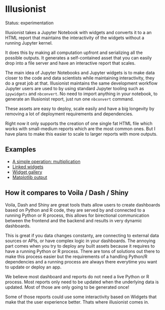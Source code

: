 # Illusionist

Status: experimentation

Illusionist takes a Jupyter Notebook with widgets and converts it to a
an HTML report that maintains the interactivity of the widgets without a
running Jupyter kernel.

It does this by making all computation upfront and serializing all the possible outputs.
It generates a self-contained asset that you can easily drop into a file server
and have an interactive report that scales.

The main idea of Jupyter Notebooks and Jupyter widgets is to make data closer
to the code and data scientists while maintaining interactivity, they do a great job at that.
Illusionist maintains the same development workflow Jupyter users are used to by using
standard Jupyter tooling such as `ipywidgets` and `nbconvert`.
No need to import anything in your notebook, to generate an Illusionist report,
just run one `nbconvert` command.

These assets are easy to deploy, scale easily and have a big longevity by
removing a lot of deployment requirements and dependencies.

Right now it only supports the creation of one single fat HTML file which works
with small-medium reports which are the most common ones. But I have
plans to make this easier to scale to larger reports with more outputs.

## Examples

- [A simple operation: multiplication](/examples/multiplier.html)
- [Linked widgets](/examples/linked.html)
- [Widget gallery](/examples/widget-gallery.html)
- [Matplotlib output](/examples/matplotlib.html)

## How it compares to Voila / Dash / Shiny

Voila, Dash and Shiny are great tools thats allow users to create dashboards based
on Python and R code, they are served by and connected to a running Python or R process,
this allows for birectional communication between the frontend and the backend
and results in very dynamic dashboards.

This is great if you data changes constanty, are connecting to external data
sources or APIs, or have complex logic in your dashboards.
The annoying part comes when you try to deploy any built assets because it requires
to have a running Python or R process.
There are tons of solutions out there to make this process easier but the requirements
of a handling Python/R dependencies and a running process are always there
everytime you want to update or deploy an app.

We believe most dashboard and reports do not need a live Python or R process.
Most reports only need to be updated when the underlying data is updated.
Most of those are only going to be generated once!

Some of those reports could use some interactivity based on Widgets
that make that the user experience better. Thats where illusionist comes in.

